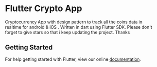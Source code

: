 # Flutter Crypto App

Cryptocurrency App with design pattern to track all the coins data in realtime for android & iOS . Written in dart using Flutter SDK.
Please don't forget to give stars so that i keep updating the project. Thanks

## Getting Started

For help getting started with Flutter, view our online
[documentation](https://flutter.io/).
